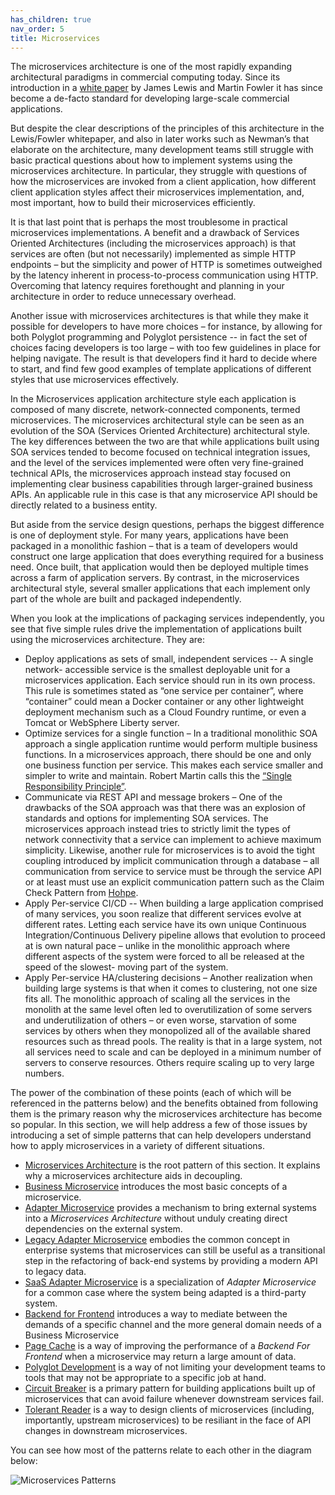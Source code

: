 ```yaml
---
has_children: true
nav_order: 5
title: Microservices
---
```

The microservices architecture is one of the most rapidly expanding architectural paradigms in commercial computing today.  Since its introduction in a [white paper](https://martinfowler.com/articles/microservices.html) by James Lewis and Martin Fowler it has since become a de-facto standard for developing large-scale commercial applications.

But despite the clear descriptions of the principles of this architecture in the Lewis/Fowler whitepaper, and also in later works such as Newman’s that elaborate on the architecture, many development teams still struggle with basic practical questions about how to implement systems using the microservices architecture.  In particular, they struggle with questions of how the microservices are invoked from a client application, how different client application styles affect their microservices implementation, and, most important, how to build their microservices efficiently.

It is that last point that is perhaps the most troublesome in practical microservices implementations.   A benefit and a drawback of Services Oriented Architectures (including the microservices approach) is that services are often (but not necessarily) implemented as simple HTTP endpoints – but the simplicity and power of HTTP is sometimes outweighed by the latency inherent in process-to-process communication using HTTP.  Overcoming that latency requires forethought and planning in your architecture in order to reduce unnecessary overhead.

Another issue with microservices architectures is that while they make it possible for developers to have more choices – for instance, by allowing for both Polyglot programming and Polyglot persistence -- in fact the set of choices facing developers is too large – with too few guidelines in place for helping navigate.  The result is that developers find it hard to decide where to start, and find few good examples of template applications of different styles that use microservices effectively.

In the Microservices application architecture style each application is composed of many discrete, network-connected components, termed microservices. The microservices architectural style can be seen as an evolution of the SOA (Services Oriented Architecture) architectural style. The key differences between the two are that while applications built using SOA services tended to become focused on technical integration issues, and the level of the services implemented were often very fine-grained technical APIs, the microservices approach instead stay focused on implementing clear business capabilities through larger-grained business APIs. An applicable rule in this case is that any microservice API should be directly related to a business entity.

But aside from the service design questions, perhaps the biggest difference is one of deployment style. For many years, applications have been packaged in a monolithic fashion – that is a team of developers would construct one large application that does everything required for a business need. Once built, that application would then be deployed multiple times across a farm of application servers. By contrast, in the microservices architectural style, several smaller applications that each implement only part of the whole are built and packaged independently.

When you look at the implications of packaging services independently, you see that five simple rules drive the implementation of applications built using the microservices architecture. They are:

+ Deploy applications as sets of small, independent services -- A single network- accessible service is the smallest deployable unit for a microservices application. Each service should run in its own process. This rule is sometimes stated as “one service per container”, where “container” could mean a Docker container or any other lightweight deployment mechanism such as a Cloud Foundry runtime, or even a Tomcat or WebSphere Liberty server.
+ Optimize services for a single function – In a traditional monolithic SOA approach a single application runtime would perform multiple business functions. In a microservices approach, there should be one and only one business function per service. This makes each service smaller and simpler to write and maintain. Robert Martin calls this the [“Single Responsibility Principle”](https://blog.cleancoder.com/uncle-bob/2014/05/08/SingleReponsibilityPrinciple.html).
+ Communicate via REST API and message brokers – One of the drawbacks of the SOA approach was that there was an explosion of standards and options for implementing SOA services. The microservices approach instead tries to strictly limit the types of network connectivity that a service can implement to achieve maximum simplicity. Likewise, another rule for microservices is to avoid the tight coupling introduced by implicit communication through a database – all communication from service to service must be through the service API or at least must use an explicit communication pattern such as the Claim Check Pattern from [Hohpe](https://www.amazon.com/Enterprise-Integration-Patterns-Designing-Deploying/dp/0321200683).
+ Apply Per-service CI/CD -- When building a large application comprised of many services, you soon realize that different services evolve at different rates. Letting each service have its own unique Continuous Integration/Continuous Delivery pipeline allows that evolution to proceed at is own natural pace – unlike in the monolithic approach where different aspects of the system were forced to all be released at the speed of the slowest- moving part of the system.
+ Apply Per-service HA/clustering decisions – Another realization when building large systems is that when it comes to clustering, not one size fits all. The monolithic approach of scaling all the services in the monolith at the same level often led to overutilization of some servers and underutilization of others – or even worse, starvation of some services by others when they monopolized all of the available shared resources such as thread pools. The reality is that in a large system, not all services need to scale and can be deployed in a minimum number of servers to conserve resources. Others require scaling up to very large numbers.

The power of the combination of these points (each of which will be referenced in the patterns below) and the benefits obtained from following them is the primary reason why the microservices architecture has become so popular.  In this section, we will help address a few of those issues by introducing a set of simple patterns that can help developers understand how to apply microservices in a variety of different situations.

+ [Microservices Architecture](Microservices-Architecture.md) is the root pattern of this section. It explains why a microservices architecture aids in decoupling.
+ [Business Microservice](Business-Microservice.md) introduces the most basic concepts of a microservice.
+ [Adapter Microservice](Adapter-Microservice.md) provides a mechanism to bring external systems into a *Microservices Architecture* without unduly creating direct dependencies on the external system.
+ [Legacy Adapter Microservice](Legacy-Adapter-Microservice.md) embodies the common concept in enterprise systems that microservices can still be useful as a transitional step in the refactoring of back-end systems by providing a modern API to legacy data.
+ [SaaS Adapter Microservice](Saas-Adapter-Microservice.md) is a specialization of *Adapter Microservice* for a common case where the system being adapted is a third-party system.
+ [Backend for Frontend](Backend-For-Frontend.md) introduces a way to mediate between the demands of a specific channel and the more general domain needs of a Business Microservice
+ [Page Cache](Page-Cache.md) is a way of improving the performance of a *Backend For Frontend* when a microservice may return a large amount of data.
+ [Polyglot Development](Polyglot-Development.md) is a way of not limiting your development teams to tools that may not be appropriate to a specific job at hand.
+ [Circuit Breaker](Circuit-Breaker.md) is a primary pattern for building applications built up of microservices that can avoid failure whenever downstream services fail.
+ [Tolerant Reader](Tolerant-Reader.md) is a way to design clients of microservices (including, importantly, upstream microservices) to be resiliant in the face of API changes in downstream microservices.


You can see how most of the patterns relate to each other in the diagram below:


![Microservices Patterns](/assets/MicroservicesPatterns.png)

